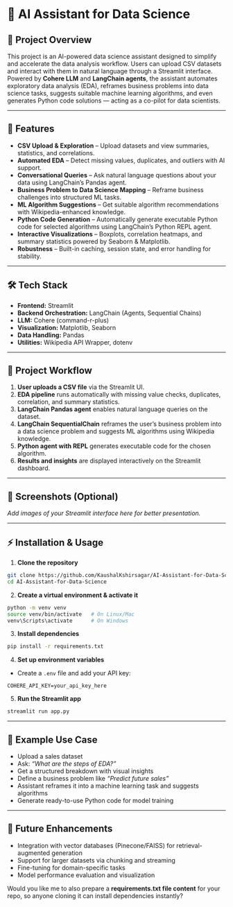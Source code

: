 # 🤖 AI Assistant for Data Science

## 📌 Project Overview

This project is an AI-powered data science assistant designed to simplify and accelerate the data analysis workflow. Users can upload CSV datasets and interact with them in natural language through a Streamlit interface. Powered by **Cohere LLM** and **LangChain agents**, the assistant automates exploratory data analysis (EDA), reframes business problems into data science tasks, suggests suitable machine learning algorithms, and even generates Python code solutions — acting as a co-pilot for data scientists.

---

## 🚀 Features

* **CSV Upload & Exploration** – Upload datasets and view summaries, statistics, and correlations.
* **Automated EDA** – Detect missing values, duplicates, and outliers with AI support.
* **Conversational Queries** – Ask natural language questions about your data using LangChain’s Pandas agent.
* **Business Problem to Data Science Mapping** – Reframe business challenges into structured ML tasks.
* **ML Algorithm Suggestions** – Get suitable algorithm recommendations with Wikipedia-enhanced knowledge.
* **Python Code Generation** – Automatically generate executable Python code for selected algorithms using LangChain’s Python REPL agent.
* **Interactive Visualizations** – Boxplots, correlation heatmaps, and summary statistics powered by Seaborn & Matplotlib.
* **Robustness** – Built-in caching, session state, and error handling for stability.

---

## 🛠️ Tech Stack

* **Frontend:** Streamlit
* **Backend Orchestration:** LangChain (Agents, Sequential Chains)
* **LLM:** Cohere (command-r-plus)
* **Visualization:** Matplotlib, Seaborn
* **Data Handling:** Pandas
* **Utilities:** Wikipedia API Wrapper, dotenv

---

## 📂 Project Workflow

1. **User uploads a CSV file** via the Streamlit UI.
2. **EDA pipeline** runs automatically with missing value checks, duplicates, correlation, and summary statistics.
3. **LangChain Pandas agent** enables natural language queries on the dataset.
4. **LangChain SequentialChain** reframes the user’s business problem into a data science problem and suggests ML algorithms using Wikipedia knowledge.
5. **Python agent with REPL** generates executable code for the chosen algorithm.
6. **Results and insights** are displayed interactively on the Streamlit dashboard.

---

## 📸 Screenshots (Optional)

*Add images of your Streamlit interface here for better presentation.*

---

## ⚡ Installation & Usage

1. **Clone the repository**

```bash
git clone https://github.com/KaushalKshirsagar/AI-Assistant-for-Data-Science.git
cd AI-Assistant-for-Data-Science
```

2. **Create a virtual environment & activate it**

```bash
python -m venv venv
source venv/bin/activate   # On Linux/Mac
venv\Scripts\activate      # On Windows
```

3. **Install dependencies**

```bash
pip install -r requirements.txt
```

4. **Set up environment variables**

* Create a `.env` file and add your API key:

```env
COHERE_API_KEY=your_api_key_here
```

5. **Run the Streamlit app**

```bash
streamlit run app.py
```

---

## 📖 Example Use Case

* Upload a sales dataset
* Ask: *“What are the steps of EDA?”*
* Get a structured breakdown with visual insights
* Define a business problem like *“Predict future sales”*
* Assistant reframes it into a machine learning task and suggests algorithms
* Generate ready-to-use Python code for model training

---

## 📌 Future Enhancements

* Integration with vector databases (Pinecone/FAISS) for retrieval-augmented generation
* Support for larger datasets via chunking and streaming
* Fine-tuning for domain-specific tasks
* Model performance evaluation and visualization

Would you like me to also prepare a **requirements.txt file content** for your repo, so anyone cloning it can install dependencies instantly?
